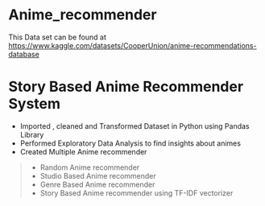 # Anime_recommender
This Data set can be found at https://www.kaggle.com/datasets/CooperUnion/anime-recommendations-database
# Story Based Anime Recommender System
* Imported , cleaned and Transformed Dataset in Python using Pandas Library
* Performed Exploratory Data Analysis to find insights about animes 
* Created Multiple Anime recommender 
 > * Random Anime recommender
 > * Studio Based Anime recommender
 > * Genre Based Anime recommender
 > * Story Based Anime recommender using TF-IDF vectorizer
